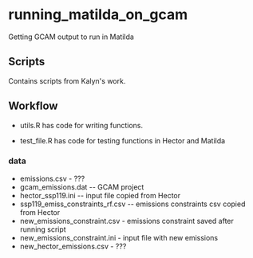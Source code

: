 # running_matilda_on_gcam
 Getting GCAM output to run in Matilda
 
## Scripts 
  Contains scripts from Kalyn's work.
  
## Workflow
  - utils.R has code for writing functions.
  
  - test_file.R has code for testing functions in Hector and Matilda
  
### data 
  - emissions.csv - ???
  - gcam_emissions.dat -- GCAM project
  - hector_ssp119.ini -- input file copied from Hector
  - ssp119_emiss_constraints_rf.csv -- emissions constraints csv copied from Hector
  - new_emissions_constraint.csv - emissions constraint saved after running script
  - new_emissions_constraint.ini - input file with new emissions
  - new_hector_emissions.csv - ???
  